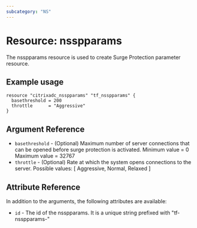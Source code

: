 ```yaml
---
subcategory: "NS"
---
```


# Resource: nsspparams

The nsspparams resource is used to create Surge Protection parameter resource.


## Example usage

```hcl
resource "citrixadc_nsspparams" "tf_nsspparams" {
  basethreshold = 200
  throttle      = "Aggressive"
}
```


## Argument Reference

* `basethreshold` - (Optional) Maximum number of server connections that can be opened before surge protection is activated. Minimum value =  0 Maximum value =  32767
* `throttle` - (Optional) Rate at which the system opens connections to the server. Possible values: [ Aggressive, Normal, Relaxed ]


## Attribute Reference

In addition to the arguments, the following attributes are available:

* `id` - The id of the nsspparams. It is a unique string prefixed with "tf-nsspparams-"

